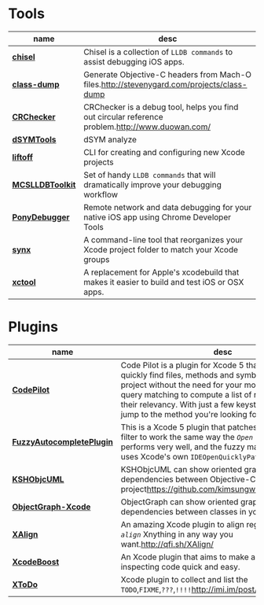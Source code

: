 # Tools

   name      |     desc      |
------------ | ------------- |
**[chisel](https://github.com/facebook/chisel)** | Chisel is a collection of `LLDB commands` to assist debugging iOS apps.
**[class-dump](https://github.com/nygard/class-dump)** | Generate Objective-C headers from Mach-O files.<http://stevenygard.com/projects/class-dump>
**[CRChecker](https://github.com/duowan/CRChecker)** | CRChecker is a debug tool, helps you find out circular reference problem.<http://www.duowan.com/>
**[dSYMTools](https://github.com/answer-huang/dSYMTools)** | dSYM analyze
**[liftoff](https://github.com/thoughtbot/liftoff?utm_source=ios+dev+tools&utm_medium=website&utm_campaign=ios+dev+tools&at=11lvzs&ct=ios+dev+tools)** | CLI for creating and configuring new Xcode projects
**[MCSLLDBToolkit](https://github.com/macoscope/MCSLLDBToolkit)** | Set of handy `LLDB commands` that will dramatically improve your debugging workflow
**[PonyDebugger](https://github.com/square/PonyDebugger)** | Remote network and data debugging for your native iOS app using Chrome Developer Tools
**[synx](https://github.com/venmo/synx)** | A command-line tool that reorganizes your Xcode project folder to match your Xcode groups
**[xctool](https://github.com/facebook/xctool)** | A replacement for Apple's xcodebuild that makes it easier to build and test iOS or OSX apps.

# Plugins

   name      |     desc      |
------------ | ------------- |
**[CodePilot](https://github.com/macoscope/CodePilot)** | Code Pilot is a plugin for Xcode 5 that allows you to quickly find files, methods and symbols within your project without the need for your mouse. It uses fuzzy query matching to compute a list of results sorted by their relevancy. With just a few keystrokes you can jump to the method you're looking for.
**[FuzzyAutocompletePlugin](https://github.com/FuzzyAutocomplete/FuzzyAutocompletePlugin)** |This is a Xcode 5 plugin that patches the autocomplete filter to work the same way the *`Open Quickly`* works. It performs very well, and the fuzzy matching actually uses Xcode's own `IDEOpenQuicklyPattern`.
**[KSHObjcUML](https://github.com/vampirewalk/ObjectGraph-Xcode)** | KSHObjcUML can show oriented graph of dependencies between Objective-C classes in your project<https://github.com/kimsungwhee/KSHObjcUML>.
**[ObjectGraph-Xcode](https://github.com/vampirewalk/ObjectGraph-Xcode)** | ObjectGraph can show oriented graph of dependencies between classes in your project.
**[XAlign](https://github.com/qfish/XAlign)** | An amazing Xcode plugin to align regular code. it can *`align`* Xnything in any way you want.<http://qfi.sh/XAlign/>
**[XcodeBoost](https://github.com/fortinmike/XcodeBoost)**| An Xcode plugin that aims to make altering and inspecting code quick and easy.
**[XToDo](https://github.com/trawor/XToDo)** | Xcode plugin to collect and list the `TODO`,`FIXME`,`???`,`!!!!`<http://imi.im/post/>xtodo

